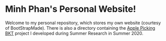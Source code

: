 # Minh Phan's Personal Website!

Welcome to my personal repository, which stores my own website (courtesy of BootStrapMade).
There is also a directory containing the [Apple Picking BKT](https://minhbphan.github.io/ApplePickingBKT/) project I developed during Summer Research in Summer 2020.
